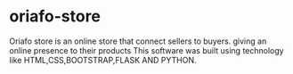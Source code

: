 # oriafo-store
Oriafo store is an online store that connect sellers to buyers. giving an online presence to their products 
This software was built using technology like HTML,CSS,BOOTSTRAP,FLASK AND PYTHON.
